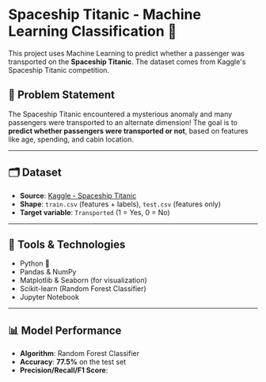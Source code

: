 # Spaceship Titanic - Machine Learning Classification 🚀

This project uses Machine Learning to predict whether a passenger was transported on the **Spaceship Titanic**. The dataset comes from Kaggle's Spaceship Titanic competition.

## 🚀 Problem Statement
The Spaceship Titanic encountered a mysterious anomaly and many passengers were transported to an alternate dimension! The goal is to **predict whether passengers were transported or not**, based on features like age, spending, and cabin location.

---

## 🗂️ Dataset
- **Source**: [Kaggle - Spaceship Titanic](https://www.kaggle.com/datasets/davinascimento/spaceship-titanic/data)
- **Shape**: `train.csv` (features + labels), `test.csv` (features only)
- **Target variable**: `Transported` (1 = Yes, 0 = No)

---

## 🔧 Tools & Technologies
- Python 🐍
- Pandas & NumPy
- Matplotlib & Seaborn (for visualization)
- Scikit-learn (Random Forest Classifier)
- Jupyter Notebook

---

## 📊 Model Performance
- **Algorithm**: Random Forest Classifier
- **Accuracy**: **77.5%** on the test set  
- **Precision/Recall/F1 Score**:  
